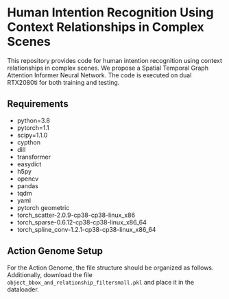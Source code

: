 # **Human Intention Recognition Using Context Relationships in Complex Scenes**

This repository provides code for human intention recognition using context relationships in complex scenes. We propose a Spatial Temporal Graph Attention Informer Neural Network. The code is executed on dual RTX2080ti for both training and testing.

## **Requirements**

- python=3.8
- pytorch=1.1
- scipy=1.1.0
- cypthon
- dill
- transformer
- easydict
- h5py
- opencv
- pandas
- tqdm
- yaml
- pytorch geometric
- torch_scatter-2.0.9-cp38-cp38-linux_x86
- torch_sparse-0.6.12-cp38-cp38-linux_x86_64
- torch_spline_conv-1.2.1-cp38-cp38-linux_x86_64

## Action Genome Setup

For the Action Genome, the file structure should be organized as follows. Additionally, download the file `object_bbox_and_relationship_filtersmall.pkl` and place it in the dataloader.

